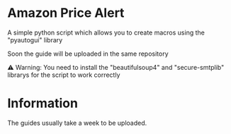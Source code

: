 # Amazon Price Alert
A simple python script which allows you to create macros using the "pyautogui" library

Soon the guide will be uploaded in the same repository

⚠ Warning: You need to install the "beautifulsoup4" and "secure-smtplib" librarys for the script to work correctly

# Information
The guides usually take a week to be uploaded.
